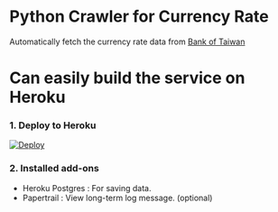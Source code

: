 Python Crawler for Currency Rate 
==============
Automatically fetch the currency rate data from [Bank of Taiwan](http://rate.bot.com.tw/xrt?Lang=zh-TW)

Can easily build the service on Heroku
==============

### 1. Deploy to Heroku
[![Deploy](https://www.herokucdn.com/deploy/button.svg)](https://heroku.com/deploy)

### 2. Installed add-ons
- Heroku Postgres : For saving data.
- Papertrail : View long-term log message. (optional)
